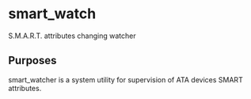 # smart_watch
S.M.A.R.T. attributes changing watcher
## Purposes
smart_watcher is a system utility for supervision of ATA devices SMART attributes.
